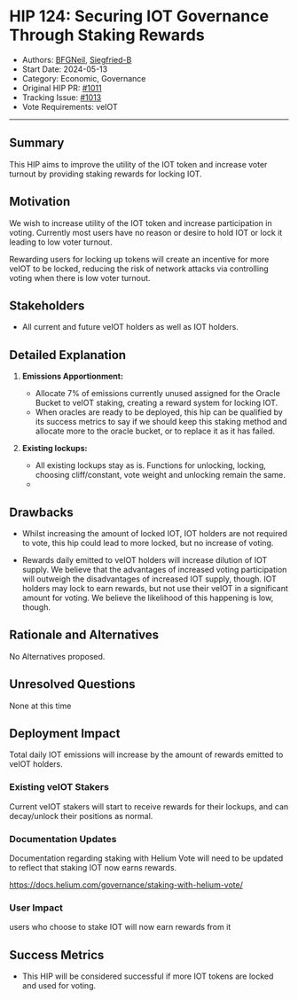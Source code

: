 # HIP 124: Securing IOT Governance Through Staking Rewards

- Authors: [BFGNeil](https://github.com/BFGNeil), [Siegfried-B](https://github.com/Siegfried-B)
- Start Date: 2024-05-13
- Category: Economic, Governance
- Original HIP PR: [#1011](https://github.com/helium/HIP/pull/1011)
- Tracking Issue: [#1013](https://github.com/helium/HIP/issues/1013)
- Vote Requirements: veIOT

---

## Summary

This HIP aims to improve the utility of the IOT token and increase voter turnout by providing staking rewards for locking IOT.

## Motivation

We wish to increase utility of the IOT token and increase participation in voting. Currently most users have no reason or desire to hold IOT or lock it leading to low voter turnout.

Rewarding users for locking up tokens will create an incentive for more veIOT to be locked, reducing the risk of network attacks via controlling voting when there is low voter turnout.


## Stakeholders

- All current and future veIOT holders as well as IOT holders.

## Detailed Explanation

1. **Emissions Apportionment:**
    - Allocate 7% of emissions currently unused assigned for the Oracle Bucket to veIOT staking, creating a reward system for locking IOT.
    - When oracles are ready to be deployed, this hip can be qualified by its success metrics to say if we should keep this staking method and allocate more to the oracle bucket, or to replace it as it has failed.

2. **Existing lockups:**
    - All existing lockups stay as is. Functions for unlocking, locking, choosing cliff/constant, vote weight and unlocking remain the same.
    -
## Drawbacks

- Whilst increasing the amount of locked IOT, IOT holders are not required to vote, this hip could lead to more locked, but no increase of voting.

- Rewards daily emitted to veIOT holders will increase dilution of IOT supply. We believe that the advantages of increased voting participation will outweigh the disadvantages of increased IOT supply, though. IOT holders may lock to earn rewards, but not use their veIOT in a significant amount for voting. We believe the likelihood of this happening is low, though.

## Rationale and Alternatives

No Alternatives proposed.

## Unresolved Questions

None at this time

## Deployment Impact
Total daily IOT emissions will increase by the amount of rewards emitted to veIOT holders.

### Existing veIOT Stakers
Current veIOT stakers will start to receive rewards for their lockups, and can decay/unlock their positions as normal.

### Documentation Updates
Documentation regarding staking with Helium Vote will need to be updated to reflect that staking IOT now earns rewards.

https://docs.helium.com/governance/staking-with-helium-vote/

### User Impact
users who choose to stake IOT will now earn rewards from it

## Success Metrics

- This HIP will be considered successful if more IOT tokens are locked and used for voting. 

